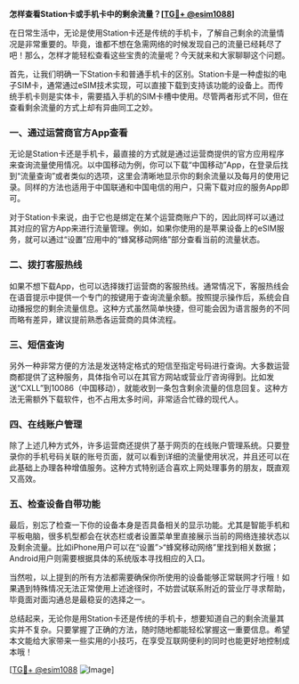 **怎样查看Station卡或手机卡中的剩余流量？[[TG💪+ @esim1088](https://t.me/s/esim1088)]**

在日常生活中，无论是使用Station卡还是传统的手机卡，了解自己剩余的流量情况是非常重要的。毕竟，谁都不想在急需网络的时候发现自己的流量已经耗尽了吧！那么，怎样才能轻松查看这些宝贵的流量呢？今天就来和大家聊聊这个问题。

首先，让我们明确一下Station卡和普通手机卡的区别。Station卡是一种虚拟的电子SIM卡，通常通过eSIM技术实现，可以直接下载到支持该功能的设备上。而传统手机卡则是实体卡，需要插入手机的SIM卡槽中使用。尽管两者形式不同，但在查看剩余流量的方式上却有异曲同工之妙。

### 一、通过运营商官方App查看

无论是Station卡还是手机卡，最直接的方式就是通过运营商提供的官方应用程序来查询流量使用情况。以中国移动为例，你可以下载“中国移动”App，在登录后找到“流量查询”或者类似的选项，这里会清晰地显示你的剩余流量以及每月的使用记录。同样的方法也适用于中国联通和中国电信的用户，只需下载对应的服务App即可。

对于Station卡来说，由于它也是绑定在某个运营商账户下的，因此同样可以通过其对应的官方App来进行流量管理。例如，如果你使用的是苹果设备上的eSIM服务，就可以通过“设置”应用中的“蜂窝移动网络”部分查看当前的流量状态。

### 二、拨打客服热线

如果不想下载App，也可以选择拨打运营商的客服热线。通常情况下，客服热线会在语音提示中提供一个专门的按键用于查询流量余额。按照提示操作后，系统会自动播报您的剩余流量信息。这种方式虽然简单快捷，但可能会因为语言服务的不同而略有差异，建议提前熟悉各运营商的具体流程。

### 三、短信查询

另外一种非常方便的方法是发送特定格式的短信至指定号码进行查询。大多数运营商都提供了这种服务，具体指令可以在其官方网站或营业厅咨询得到。比如发送“CXLL”到10086（中国移动），就能收到一条包含剩余流量的信息回复。这种方法无需额外下载软件，也不占用太多时间，非常适合忙碌的现代人。

### 四、在线账户管理

除了上述几种方式外，许多运营商还提供了基于网页的在线账户管理系统。只要登录你的手机号码关联的账号页面，就可以看到详细的流量使用状况，并且还可以在此基础上办理各种增值服务。这种方式特别适合喜欢上网处理事务的朋友，既直观又高效。

### 五、检查设备自带功能

最后，别忘了检查一下你的设备本身是否具备相关的显示功能。尤其是智能手机和平板电脑，很多机型都会在状态栏或者设置菜单里直接展示当前的网络连接状态以及剩余流量。比如iPhone用户可以在“设置”>“蜂窝移动网络”里找到相关数据；Android用户则需要根据具体的系统版本寻找相应的入口。

当然啦，以上提到的所有方法都需要确保你所使用的设备能够正常联网才行哦！如果遇到特殊情况无法正常使用上述途径时，不妨尝试联系附近的营业厅寻求帮助，毕竟面对面沟通总是最稳妥的选择之一。

总结起来，无论你是用Station卡还是传统的手机卡，想要知道自己的剩余流量其实并不复杂。只要掌握了正确的方法，随时随地都能轻松掌握这一重要信息。希望本文能给大家带来一些实用的小技巧，在享受互联网便利的同时也能更好地控制成本哦！

[[TG💪+ @esim1088](https://t.me/s/esim1088) ![Image](https://i.postimg.cc/4NQfJmqS/Snipaste-2025-05-13-00-14-12.png)]